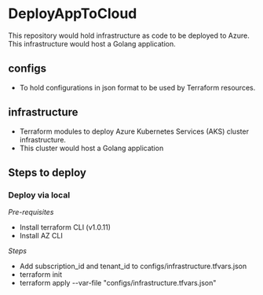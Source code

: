 # DeployAppToCloud
This repository would hold infrastructure as code to be deployed to Azure. This infrastructure would host a Golang application. 

## configs 
- To hold configurations in json format to be used by Terraform resources. 

## infrastructure
- Terraform modules to deploy Azure Kubernetes Services (AKS) cluster infrastructure.
- This cluster would host a Golang application 


## Steps to deploy

### Deploy via local
*Pre-requisites*
- Install terraform CLI (v1.0.11)
- Install AZ CLI

*Steps*
- Add subscription_id and tenant_id to configs/infrastructure.tfvars.json
- terraform init
- terraform apply --var-file "configs/infrastructure.tfvars.json"